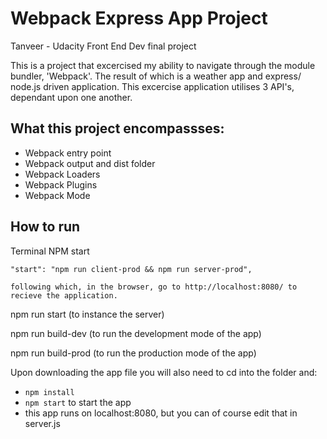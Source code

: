 # Webpack Express App Project

Tanveer - Udacity Front End Dev final project

This is a project that excercised my ability to navigate through the module bundler, 'Webpack'. The result of which is a weather app and express/ node.js driven application. This excercise application utilises 3 API's, dependant upon one another.

## What this project encompassses:

- Webpack entry point
- Webpack output and dist folder
- Webpack Loaders
- Webpack Plugins
- Webpack Mode

## How to run

Terminal NPM start

    "start": "npm run client-prod && npm run server-prod",

    following which, in the browser, go to http://localhost:8080/ to recieve the application.

npm run start (to instance the server)

npm run build-dev (to run the development mode of the app)

npm run build-prod (to run the production mode of the app)

Upon downloading the app file you will also need to cd into the folder and:

- `npm install`
- `npm start` to start the app
- this app runs on localhost:8080, but you can of course edit that in server.js
